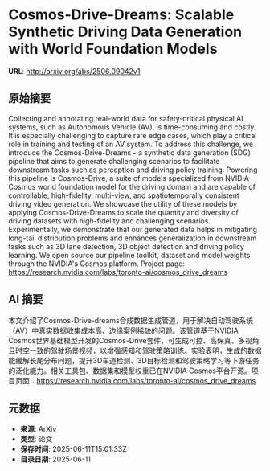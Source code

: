 # Cosmos-Drive-Dreams: Scalable Synthetic Driving Data Generation with World Foundation Models

**URL**: http://arxiv.org/abs/2506.09042v1

## 原始摘要

Collecting and annotating real-world data for safety-critical physical AI
systems, such as Autonomous Vehicle (AV), is time-consuming and costly. It is
especially challenging to capture rare edge cases, which play a critical role
in training and testing of an AV system. To address this challenge, we
introduce the Cosmos-Drive-Dreams - a synthetic data generation (SDG) pipeline
that aims to generate challenging scenarios to facilitate downstream tasks such
as perception and driving policy training. Powering this pipeline is
Cosmos-Drive, a suite of models specialized from NVIDIA Cosmos world foundation
model for the driving domain and are capable of controllable, high-fidelity,
multi-view, and spatiotemporally consistent driving video generation. We
showcase the utility of these models by applying Cosmos-Drive-Dreams to scale
the quantity and diversity of driving datasets with high-fidelity and
challenging scenarios. Experimentally, we demonstrate that our generated data
helps in mitigating long-tail distribution problems and enhances generalization
in downstream tasks such as 3D lane detection, 3D object detection and driving
policy learning. We open source our pipeline toolkit, dataset and model weights
through the NVIDIA's Cosmos platform.
  Project page: https://research.nvidia.com/labs/toronto-ai/cosmos_drive_dreams


## AI 摘要

本文介绍了Cosmos-Drive-dreams合成数据生成管道，用于解决自动驾驶系统（AV）中真实数据收集成本高、边缘案例稀缺的问题。该管道基于NVIDIA Cosmos世界基础模型开发的Cosmos-Drive套件，可生成可控、高保真、多视角且时空一致的驾驶场景视频，以增强感知和驾驶策略训练。实验表明，生成的数据能缓解长尾分布问题，提升3D车道检测、3D目标检测和驾驶策略学习等下游任务的泛化能力。相关工具包、数据集和模型权重已在NVIDIA Cosmos平台开源。项目页面：https://research.nvidia.com/labs/toronto-ai/cosmos_drive_dreams

## 元数据

- **来源**: ArXiv
- **类型**: 论文
- **保存时间**: 2025-06-11T15:01:33Z
- **目录日期**: 2025-06-11
